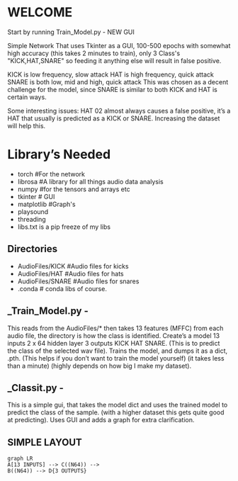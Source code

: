 # WELCOME

Start by running Train_Model.py - NEW GUI

Simple Network That uses Tkinter as a GUI, 100-500 epochs with somewhat high accuracy (this takes 2 minutes to train), only 3 Class's "KICK,HAT,SNARE" so feeding it anything else will result in false positive.

KICK is low frequency, slow attack
HAT is high frequency, quick attack
SNARE is both low, mid and high, quick attack
This was chosen as a decent challenge for the model, since SNARE is similar to both KICK and HAT is certain ways.

Some interesting issues:
HAT 02 almost always causes a false positive, it’s a HAT that usually is predicted as a KICK or SNARE.
Increasing the dataset will help this.



# Library’s Needed

 - torch #For the network
 - librosa #A library for all things audio data analysis
 - numpy #for the tensors and arrays etc
 - tkinter # GUI
 - matplotlib #Graph's
 - playsound
 - threading
 - libs.txt is a pip freeze of my libs

## Directories

 - AudioFiles/KICK #Audio files for kicks  
 - AudioFiles/HAT #Audio files for hats  
 - AudioFiles/SNARE #Audio files for snares      
 - .conda # conda libs of course.

## _Train_Model.py -

This reads from the AudioFiles/* then takes 13 features (MFFC) from each audio file, the directory is how the class is identified. Create’s a model 13 inputs 2 x 64 hidden layer 3 outputs KICK HAT SNARE. (This is to predict the class of the selected wav file). Trains the model, and dumps it as a dict, .pth. (This helps if you don’t want to train the model yourself) (it takes less than a minute) (highly depends on how big I make my dataset).

## _Classit.py -

This is a simple gui, that takes the model dict and uses the trained model to predict the class of the sample. (with a higher dataset this gets quite good at predicting). Uses GUI and adds a graph for extra clarification.


## SIMPLE LAYOUT
```mermaid
graph LR
A[13 INPUTS] --> C((N64)) -->
B((N64)) --> D{3 OUTPUTS}

```
